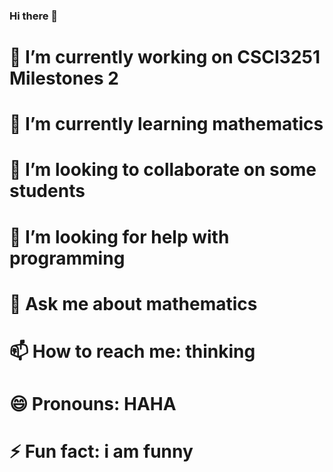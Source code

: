 ### Hi there 👋


# 🔭 I’m currently working on CSCI3251 Milestones 2
# 🌱 I’m currently learning mathematics
# 👯 I’m looking to collaborate on some students
# 🤔 I’m looking for help with programming
# 💬 Ask me about mathematics
# 📫 How to reach me: thinking
# 😄 Pronouns: HAHA
# ⚡ Fun fact: i am funny

